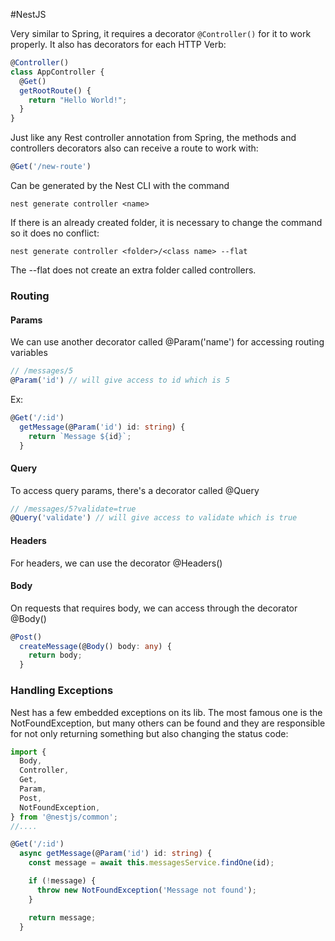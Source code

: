 
#NestJS

Very similar to Spring, it requires a decorator `@Controller()` for it to work properly. It also has decorators for each HTTP Verb:

```typescript
@Controller()
class AppController {
  @Get()
  getRootRoute() {
    return "Hello World!";
  }
}
```

Just like any Rest controller annotation from Spring, the methods and controllers decorators also can receive a route to work with:

```typescript
@Get('/new-route')
```

Can be generated by the Nest CLI with the command

`nest generate controller <name>`

If there is an already created folder, it is necessary to change the command so it does no conflict:

`nest generate controller <folder>/<class name> --flat`

The --flat does not create an extra folder called controllers.

### Routing

#### Params

We can use another decorator called @Param('name') for accessing routing variables

```typescript 
// /messages/5
@Param('id') // will give access to id which is 5
```

Ex:
```typescript
@Get('/:id')
  getMessage(@Param('id') id: string) {
    return `Message ${id}`;
  }
```

#### Query

To access query params, there's a decorator called @Query

```typescript
// /messages/5?validate=true
@Query('validate') // will give access to validate which is true
```

#### Headers

For headers, we can use the decorator @Headers()

#### Body

On requests that requires body, we can access through the decorator @Body()

```typescript
@Post()
  createMessage(@Body() body: any) {
    return body;
  }
```

### Handling Exceptions

Nest has a few embedded exceptions on its lib. The most famous one is the NotFoundException, but many others can be found and they are responsible for not only returning something but also changing the status code:

```typescript
import {
  Body,
  Controller,
  Get,
  Param,
  Post,
  NotFoundException,
} from '@nestjs/common';
//....

@Get('/:id')
  async getMessage(@Param('id') id: string) {
    const message = await this.messagesService.findOne(id);

    if (!message) {
      throw new NotFoundException('Message not found');
    }

    return message;
  }
```


